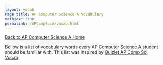 ```yaml
---
layout: vocab
Page title: AP Computer Science A Vocabulary
mathjax: true
permalink: /APCompSciA/vocab.html
---
```


[Back to AP Computer Science A Home](/index.md) 

Bellow is a list of vocabulary words every AP Computer Science A student should be familiar with. This list was inspired by [Quizlet AP Comp Sci Vocab](https://quizlet.com/192964747/ap-comp-sci-vocab-all-flash-cards/).
